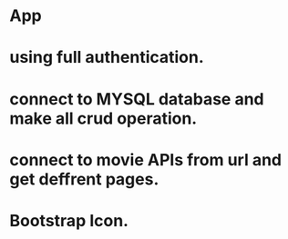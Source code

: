 # App 
# using full authentication. 
# connect to MYSQL database and make all  crud operation.
# connect to  movie APIs from url and get deffrent pages.
# Bootstrap Icon.

